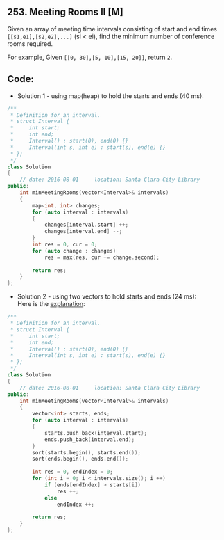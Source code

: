 ## 253. Meeting Rooms II [M]
Given an array of meeting time intervals consisting of start and end times `[[s1,e1],[s2,e2],...]` (si < ei), find the minimum number of conference rooms required.

For example,
Given `[[0, 30],[5, 10],[15, 20]]`,
return `2`.

## Code:
- Solution 1 - using map(heap) to hold the starts and ends (40 ms):
```c++
/**
 * Definition for an interval.
 * struct Interval {
 *     int start;
 *     int end;
 *     Interval() : start(0), end(0) {}
 *     Interval(int s, int e) : start(s), end(e) {}
 * };
 */
class Solution 
{
    // date: 2016-08-01     location: Santa Clara City Library
public:
    int minMeetingRooms(vector<Interval>& intervals) 
    {
        map<int, int> changes;
        for (auto interval : intervals)
        {
            changes[interval.start] ++;
            changes[interval.end] --;
        }
        int res = 0, cur = 0;
        for (auto change : changes)
            res = max(res, cur += change.second);
        
        return res;
    }
};
```

- Solution 2 - using two vectors to hold starts and ends (24 ms):   
Here is the [explanation](https://discuss.leetcode.com/topic/35253/explanation-of-super-easy-java-solution-beats-98-8-from-pinkfloyda):
```c++
/**
 * Definition for an interval.
 * struct Interval {
 *     int start;
 *     int end;
 *     Interval() : start(0), end(0) {}
 *     Interval(int s, int e) : start(s), end(e) {}
 * };
 */
class Solution 
{
    // date: 2016-08-01     location: Santa Clara City Library
public:
    int minMeetingRooms(vector<Interval>& intervals) 
    {
        vector<int> starts, ends;
        for (auto interval : intervals)
        {
            starts.push_back(interval.start);
            ends.push_back(interval.end);
        }
        sort(starts.begin(), starts.end());
        sort(ends.begin(), ends.end());
        
        int res = 0, endIndex = 0;
        for (int i = 0; i < intervals.size(); i ++)
            if (ends[endIndex] > starts[i])
                res ++;
            else
                endIndex ++;
        
        return res;
    }
};
```
